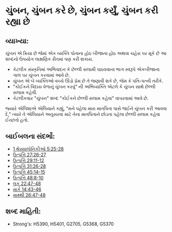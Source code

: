 # ચુંબન, ચુંબન કરે છે, ચુંબન કર્યું, ચુંબન કરી રહ્યા છે 

## વ્યાખ્યા: 

ચુંબન એ ક્રિયા છે જેમાં એક વ્યક્તિ પોતાના હોઠ બીજાના હોઠ અથવા ચહેરા પર મૂકે છે
આ શબ્દનો ઉપયોગ લાક્ષણિક રીતમાં પણ કરી શકાય.

* કેટલીક સંસ્કૃતિમાં અભિવાદન કે છેલ્લી સલામી પાઠવવાના ભાગ સ્વરૂપે એકબીજાના ગાલ પર ચુંબન કરવામાં આવે છે.
* ચુંબન એ બે વ્યક્તિઓ વચ્ચે ઊંડો પ્રેમ છે તે જણાવી શકે છે, જેમ કે પતિ-પત્ની તરીકે.
* "કોઈકને વિદાય વેળાનું ચુંબન કરવું" ની અભિવ્યક્તિ એટલે કે ચુંબન સાથે છેલ્લી સલામ કહેવી.
* કેટલીકવાર "ચુંબન" શબ્દ "કોઈકને છેલ્લી સલામ કહેવા" વાપરવામાં આવે છે.

જ્યારે એલિશાએ એલિયાને કહ્યું, "મને પહેલા મારા માતપિતા પાસે જઈને ચુંબન કરી આવવા દે," ત્યારે તે એલિયાને અનુસરવા માટે તેના માતપિતાને છોડતા પહેલા છેલ્લી સલામ કહેવા ઈચ્છતો હતો.

## બાઈબલના સંદર્ભો: 

* [1 થેસ્સાલોનિકીઓ 5:25-28](rc://gu/tn/help/1th/05/25)
* [ઉત્પત્તિ 27:26-27](rc://gu/tn/help/gen/27/26)
* [ઉત્પત્તિ 29:11-12](rc://gu/tn/help/gen/29/11)
* [ઉત્પત્તિ 31:26-28](rc://gu/tn/help/gen/31/26)
* [ઉત્પત્તિ 45:14-15](rc://gu/tn/help/gen/45/14)
* [ઉત્પત્તિ 48:8-10](rc://gu/tn/help/gen/48/08)
* [લૂક 22:47-48](rc://gu/tn/help/luk/22/47)
* [માર્ક 14:43-46](rc://gu/tn/help/mrk/14/43)
* [માથ્થી 26:47-48](rc://gu/tn/help/mat/26/47)

## શબ્દ માહિતી: 

* Strong's: H5390, H5401, G2705, G5368, G5370
